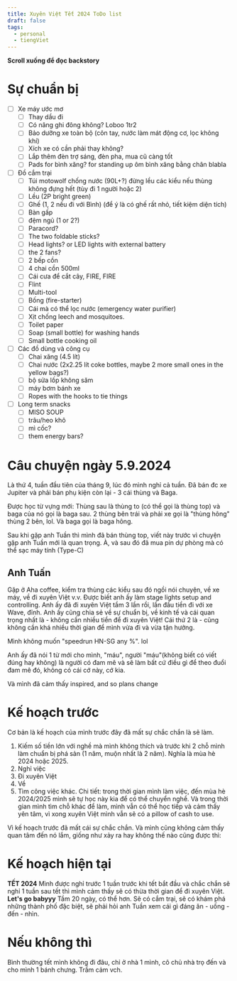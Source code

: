 ```yaml
---
title: Xuyên Việt Tết 2024 ToDo list
draft: false
tags:
  - personal
  - tiengViet
---
```

**Scroll xuống để đọc backstory**
# Sự chuẩn bị
- [ ] Xe máy ước mơ
	- [ ] Thay dầu đi
	- [ ] Có nâng ghi đông không? Loboo 1tr2
	- [ ] Bảo dưỡng xe toàn bộ (côn tay, nước làm mát động cơ, lọc không khí)
	- [ ] Xích xe có cần phải thay không?
	- [ ] Lắp thêm đèn trợ sáng, đèn pha, mua cũ càng tốt
	- [ ] Pads for bình xăng? for standing up ôm bình xăng bằng chân blabla
- [ ] Đồ cắm trại
	- [ ] Túi motowolf chống nước (90L+?) đừng lều các kiểu nếu thùng không đựng hết (tùy đi 1 người hoặc 2)
	- [ ] Lều (2P bright green)
	- [ ] Ghế (1, 2 nếu đi với Bình) (để ý là có ghế rất nhỏ, tiết kiệm diện tích)
	- [ ] Bàn gấp
	- [ ] đệm ngủ (1 or 2?)
	- [ ] Paracord?
	- [ ] The two foldable sticks?
	- [ ] Head lights? or LED lights with external battery
	- [ ] the 2 fans?
	- [ ] 2 bếp cồn
	- [ ] 4 chai cồn 500ml
	- [ ] Cái cưa để cắt cây, FIRE, FIRE
	- [ ] Flint
	- [ ] Multi-tool
	- [ ] Bống (fire-starter)
	- [ ] Cái mà có thể lọc nước (emergency water purifier)
	- [ ] Xịt chống leech and mosquitoes.
	- [ ] Toilet paper
	- [ ] Soap (small bottle) for washing hands
	- [ ] Small bottle cooking oil
- [ ] Các đồ dùng và công cụ
	- [ ] Chai xăng (4.5 lít)
	- [ ] Chai nước (2x2.25 lít coke bottles, maybe 2 more small ones in the yellow bags?)
	- [ ] bộ sửa lốp không săm
	- [ ] máy bơm bánh xe
	- [ ] Ropes with the hooks to tie things
- [ ] Long term snacks
	- [ ] MISO SOUP
	- [ ] trâu/heo khô
	- [ ] mì cốc?
	- [ ] them energy bars?

# Câu chuyện ngày 5.9.2024

Là thứ 4, tuần đầu tiên của tháng 9, lúc đó mình nghỉ cả tuần.
Đã bán đc xe Jupiter và phải bán phụ kiện còn lại - 3 cái thùng và Baga.

Được học từ vựng mới:
Thùng sau là thùng to (có thể gọi là thùng top) và baga của nó gọi là baga sau.
2 thùng bên trái và phải xe gọi là "thùng hông" thùng 2 bên, lol. Và baga gọi là baga hông.

Sau khi gặp anh Tuần thì mình đã bán thùng top, viết này trước vì chuyện gặp anh Tuần mới là quan trọng. À, và sau đó đã mua pin dự phòng mà có thể sạc máy tính (Type-C)

## Anh Tuấn
Gặp ở Aha coffee, kiểm tra thùng các kiểu sau đó ngồi nói chuyện, về xe máy, về đi xuyên Việt v.v.
Được biết anh ấy làm stage lights setup and controlling.
Anh ấy đã đi xuyên Việt tầm 3 lần rồi, lần đầu tiền đi với xe Wave, đỉnh. Anh ấy cũng chia sẻ về sự chuẩn bị, về kinh tế và cái quan trọng nhất là - không cần nhiều tiền để đi xuyên Việt!
Cái thứ 2 là - cũng không cần khá nhiều thời gian để mình vừa đi và vừa tận hưởng. 

Mình không muốn "speedrun HN-SG any %". lol

Anh ấy đã nói 1 từ mới cho mình, "máu", người "máu"(không biết có viết đúng hay không) là người có đam mê và sẽ làm bất cứ điều gì để theo đuổi đam mê đó, không có cái cớ này, cớ kia.

Và mình đã cảm thấy inspired, and so plans change

# Kế hoạch trước

Cơ bản là kế hoạch của mình trước đây đã mất sự chắc chắn là sẽ làm.

1. Kiếm số tiền lớn với nghề mà mình không thích và trước khi 2 chỗ mình làm chuẩn bị phá sản (1 năm, muộn nhất là 2 năm). Nghĩa là mùa hè 2024 hoặc 2025.
2. Nghỉ việc
3. Đi xuyên Việt
4. Về
5. Tìm công việc khác.
Chi tiết: trong thời gian mình làm việc, đến mùa hè 2024/2025 mình sẽ tự học này kia để có thể chuyển nghề. Và trong thời gian mình tìm chỗ khác để làm, mình vẫn có thể học tiếp và cảm thấy yên tâm, vì xong xuyên Việt mình vẫn sẽ có a pillow of cash to use.

Vì kế hoạch trước đã mất cái sự chắc chắn. Và mình cũng không cảm thấy quan tâm đến nó lắm, giống như xảy ra hay không thế nào cũng được thì:
# Kế hoạch hiện tại

**TẾT 2024**
Mình được nghỉ trước 1 tuần trước khi tết bắt đầu và chắc chắn sẽ nghỉ 1 tuần sau tết thì mình cảm thấy sẽ có thừa thời gian để đi xuyên Việt. **Let's go babyyy**
Tầm 20 ngày, có thể hơn. Sẽ có cắm trại, sẽ có khám phá những thành phố đặc biệt, sẽ phải hỏi anh Tuần xem cái gì đáng ăn - uống - đến - nhìn.

# Nếu không thì
Bình thường tết mình không đi đâu, chỉ ở nhà 1 mình, cô chủ nhà trọ đến và cho mình 1 bánh chưng. Trầm cảm vch.